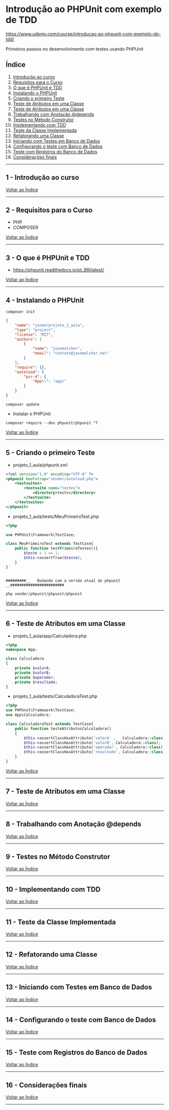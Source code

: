 # Introdução ao PHPUnit com exemplo de TDD

https://www.udemy.com/course/introducao-ao-phpunit-com-exemplo-de-tdd/

Primeiros passos no desenvolvimento com testes usando PHPUnit

## <a name="indice">Índice</a>

1. [Introdução ao curso](#parte1)     
2. [Requisitos para o Curso](#parte2)     
3. [O que é PHPUnit e TDD](#parte3)     
4. [Instalando o PHPUnit](#parte4)     
5. [Criando o primeiro Teste](#parte5)     
6. [Teste de Atributos em uma Classe](#parte6)     
7. [Teste de Atributos em uma Classe](#parte7)     
8. [Trabalhando com Anotação @depends](#parte8)     
9. [Testes no Método Construtor](#parte9)     
10. [Implementando com TDD](#parte10)     
11. [Teste da Classe Implementada](#parte11)     
12. [Refatorando uma Classe](#parte12)     
13. [Iniciando com Testes em Banco de Dados](#parte13)     
14. [Configurando o teste com Banco de Dados](#parte14)     
15. [Teste com Registros do Banco de Dados](#parte15)     
16. [Considerações finais](#parte16)     
---


## <a name="parte1">1 - Introdução ao curso</a>



[Voltar ao Índice](#indice)
 
---


## <a name="parte2">2 - Requisitos para o Curso</a>

- PHP 
- COMPOSER

[Voltar ao Índice](#indice)

---


## <a name="parte3">3 - O que é PHPUnit e TDD</a>

- https://phpunit.readthedocs.io/pt_BR/latest/

[Voltar ao Índice](#indice)

---


## <a name="parte4">4 - Instalando o PHPUnit</a>

```
composer init

```

```json
{
    "name": "josem/projeto_1_aula",
    "type": "project",
    "license": "MIT",
    "authors": [
        {
            "name": "josemalcher",
            "email": "contato@josemalcher.net"
        }
    ],
    "require": {},
    "autoload": {
        "psr-4": {
            "App\\": "app/"
        }
    }
}

```

```
composer update
```

- Instalar o PHPUnit

```
composer require --dev phpunit/phpunit ^7
```




[Voltar ao Índice](#indice)

---


## <a name="parte5">5 - Criando o primeiro Teste</a>

- projeto_1_aula/phpunit.xml

```xml
<?xml version="1.0" encoding="UTF-8" ?>
<phpunit bootstrap="vendor/autoload.php">
    <testsuites>
        <testsuite name="testes">
            <directory>tests</directory>
        </testsuite>
    </testsuites>
</phpunit>
```

- projeto_1_aula/tests/MeuPrimeiroTest.php

```php
<?php

use PHPUnit\Framework\TestCase;

class MeuPrimeiroTest extends TestCase{
    public function testPrimeiroTestes(){
        $teste = 1 == 1;
        $this->assertTrue($teste);
    }
}
```

```

#########__   Rodando com a versão atual do phpunit           __########################

php vendor/phpunit/phpunit/phpunit

```

[Voltar ao Índice](#indice)

---


## <a name="parte6">6 - Teste de Atributos em uma Classe</a>

- projeto_1_aula/app/Calculadora.php

```php
<?php
namespace App;

class Calculadora
{
    private $valorA;
    private $valorB;
    private $operador;
    private $resultado;
}
```

- projeto_1_aula/tests/CalculadoraTest.php

```php
<?php
use PHPUnit\Framework\TestCase;
use App\Calculadora;

class CalculadoraTest extends TestCase{
    public function testeAtributosCalculadora()
    {
        $this->assertClassHasAttribute('valorA' ,   Calculadora::class);
        $this->assertClassHasAttribute('valorB', Calculadora::class);
        $this->assertClassHasAttribute('operador', Calculadora::class);
        $this->assertClassHasAttribute('resultado', Calculadora::class);
    }
}
```

[Voltar ao Índice](#indice)

---


## <a name="parte7">7 - Teste de Atributos em uma Classe</a>



[Voltar ao Índice](#indice)

---


## <a name="parte8">8 - Trabalhando com Anotação @depends</a>



[Voltar ao Índice](#indice)

---


## <a name="parte9">9 - Testes no Método Construtor</a>



[Voltar ao Índice](#indice)

---


## <a name="parte10">10 - Implementando com TDD</a>



[Voltar ao Índice](#indice)

---


## <a name="parte11">11 - Teste da Classe Implementada</a>



[Voltar ao Índice](#indice)

---


## <a name="parte12">12 - Refatorando uma Classe</a>



[Voltar ao Índice](#indice)

---


## <a name="parte13">13 - Iniciando com Testes em Banco de Dados</a>



[Voltar ao Índice](#indice)

---


## <a name="parte14">14 - Configurando o teste com Banco de Dados</a>



[Voltar ao Índice](#indice)

---


## <a name="parte15">15 - Teste com Registros do Banco de Dados</a>



[Voltar ao Índice](#indice)

---


## <a name="parte16">16 - Considerações finais</a>



[Voltar ao Índice](#indice)

---

